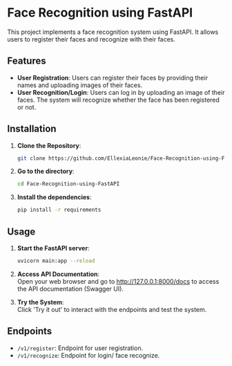 # Face Recognition using FastAPI

This project implements a face recognition system using FastAPI. It allows users to register their faces and recognize with their faces.

## Features

- **User Registration**: Users can register their faces by providing their names and uploading images of their faces.
- **User Recognition/Login**: Users can log in by uploading an image of their faces. The system will recognize whether the face has been registered or not.

## Installation

1. **Clone the Repository**:
   ```bash
   git clone https://github.com/EllexiaLeonie/Face-Recognition-using-FastAPI.git

2. **Go to the directory**:
   ```bash
   cd Face-Recognition-using-FastAPI
   
3. **Install the dependencies**:
   ```bash
   pip install -r requirements
   

## Usage

1. **Start the FastAPI server**:
   ```bash
   uvicorn main:app --reload
   
2. **Access API Documentation**: <br>
Open your web browser and go to http://127.0.0.1:8000/docs to access the API documentation (Swagger UI).

3. **Try the System**: <br>
Click 'Try it out' to interact with the endpoints and test the system.

## Endpoints

- `/v1/register`: Endpoint for user registration.
- `/v1/recognize`: Endpoint for login/ face recognize.





